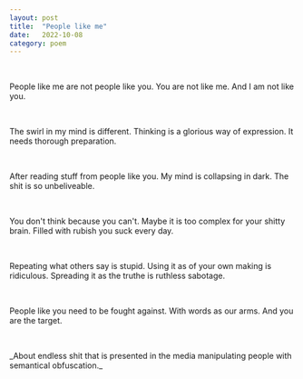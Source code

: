 ```yaml
---
layout: post
title:  "People like me"
date:   2022-10-08 
category: poem
---
```

<p>&nbsp;</p>
People like me are not people like you.
You are not like me.
And I am not like you.
<p>&nbsp;</p>
The swirl in my mind is different.
Thinking is a glorious way of expression.
It needs thorough preparation.
<p>&nbsp;</p>
After reading stuff from people like you.
My mind is collapsing in dark.
The shit is so unbeliveable.
<p>&nbsp;</p>
You don't think because you can't.
Maybe it is too complex for your shitty brain.
Filled with rubish you suck every day.
<p>&nbsp;</p>
Repeating what others say is stupid.
Using it as of your own making is ridiculous.
Spreading it as the truthe is ruthless sabotage.
<p>&nbsp;</p>
People like you need to be fought against.
With words as our arms.
And you are the target.
<p>&nbsp;</p>
_About endless shit that is presented in the media manipulating people with semantical obfuscation._